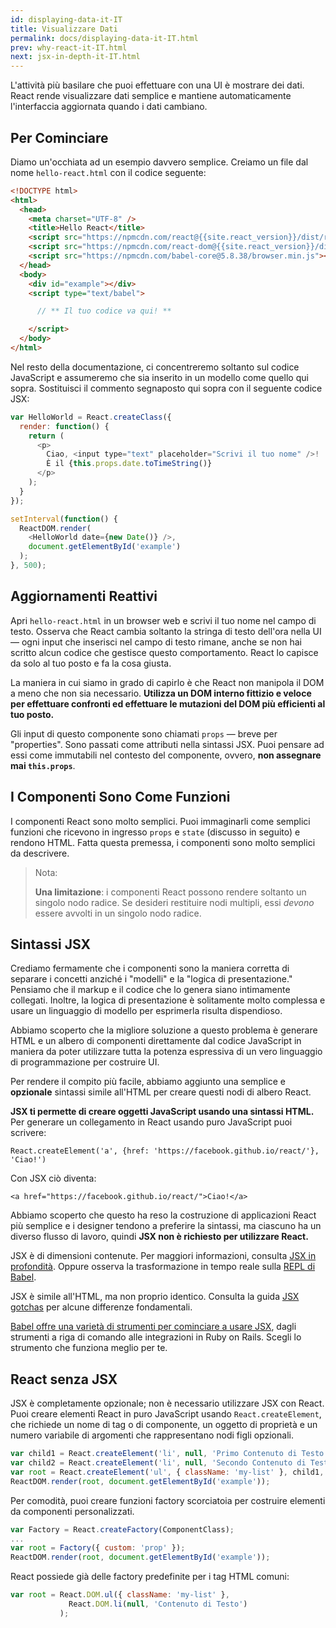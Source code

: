```yaml
---
id: displaying-data-it-IT
title: Visualizzare Dati
permalink: docs/displaying-data-it-IT.html
prev: why-react-it-IT.html
next: jsx-in-depth-it-IT.html
---
```


L'attività più basilare che puoi effettuare con una UI è mostrare dei dati. React rende visualizzare dati semplice e mantiene automaticamente l'interfaccia aggiornata quando i dati cambiano.


## Per Cominciare

Diamo un'occhiata ad un esempio davvero semplice. Creiamo un file dal nome `hello-react.html` con il codice seguente:

```html
<!DOCTYPE html>
<html>
  <head>
    <meta charset="UTF-8" />
    <title>Hello React</title>
    <script src="https://npmcdn.com/react@{{site.react_version}}/dist/react.js"></script>
    <script src="https://npmcdn.com/react-dom@{{site.react_version}}/dist/react-dom.js"></script>
    <script src="https://npmcdn.com/babel-core@5.8.38/browser.min.js"></script>
  </head>
  <body>
    <div id="example"></div>
    <script type="text/babel">

      // ** Il tuo codice va qui! **

    </script>
  </body>
</html>
```

Nel resto della documentazione, ci concentreremo soltanto sul codice JavaScript e assumeremo che sia inserito in un modello come quello qui sopra. Sostituisci il commento segnaposto qui sopra con il seguente codice JSX:

```javascript
var HelloWorld = React.createClass({
  render: function() {
    return (
      <p>
        Ciao, <input type="text" placeholder="Scrivi il tuo nome" />!
        È il {this.props.date.toTimeString()}
      </p>
    );
  }
});

setInterval(function() {
  ReactDOM.render(
    <HelloWorld date={new Date()} />,
    document.getElementById('example')
  );
}, 500);
```


## Aggiornamenti Reattivi

Apri `hello-react.html` in un browser web e scrivi il tuo nome nel campo di testo. Osserva che React cambia soltanto la stringa di testo dell'ora nella UI — ogni input che inserisci nel campo di testo rimane, anche se non hai scritto alcun codice che gestisce questo comportamento. React lo capisce da solo al tuo posto e fa la cosa giusta.

La maniera in cui siamo in grado di capirlo è che React non manipola il DOM a meno che non sia necessario. **Utilizza un DOM interno fittizio e veloce per effettuare confronti ed effettuare le mutazioni del DOM più efficienti al tuo posto.**

Gli input di questo componente sono chiamati `props` — breve per "properties". Sono passati come attributi nella sintassi JSX. Puoi pensare ad essi come immutabili nel contesto del componente, ovvero, **non assegnare mai `this.props`**.


## I Componenti Sono Come Funzioni

I componenti React sono molto semplici. Puoi immaginarli come semplici funzioni che ricevono in ingresso `props` e `state` (discusso in seguito) e rendono HTML. Fatta questa premessa, i componenti sono molto semplici da descrivere.

> Nota:
>
> **Una limitazione**: i componenti React possono rendere soltanto un singolo nodo radice. Se desideri restituire nodi multipli, essi *devono* essere avvolti in un singolo nodo radice.


## Sintassi JSX

Crediamo fermamente che i componenti sono la maniera corretta di separare i concetti anziché i "modelli" e la "logica di presentazione." Pensiamo che il markup e il codice che lo genera siano intimamente collegati. Inoltre, la logica di presentazione è solitamente molto complessa e usare un linguaggio di modello per esprimerla risulta dispendioso.

Abbiamo scoperto che la migliore soluzione a questo problema è generare HTML e un albero di componenti direttamente dal codice JavaScript in maniera da poter utilizzare tutta la potenza espressiva di un vero linguaggio di programmazione per costruire UI.

Per rendere il compito più facile, abbiamo aggiunto una semplice e **opzionale** sintassi simile all'HTML per creare questi nodi di albero React.

**JSX ti permette di creare oggetti JavaScript usando una sintassi HTML.** Per generare un collegamento in React usando puro JavaScript puoi scrivere:

`React.createElement('a', {href: 'https://facebook.github.io/react/'}, 'Ciao!')`

Con JSX ciò diventa:

`<a href="https://facebook.github.io/react/">Ciao!</a>`

Abbiamo scoperto che questo ha reso la costruzione di applicazioni React più semplice e i designer tendono a preferire la sintassi, ma ciascuno ha un diverso flusso di lavoro, quindi **JSX non è richiesto per utilizzare React.**

JSX è di dimensioni contenute. Per maggiori informazioni, consulta [JSX in profondità](/react/docs/jsx-in-depth-it-IT.html). Oppure osserva la trasformazione in tempo reale sulla [REPL di Babel](https://babeljs.io/repl/).

JSX è simile all'HTML, ma non proprio identico. Consulta la guida [JSX gotchas](/react/docs/jsx-gotchas-it-IT.html) per alcune differenze fondamentali.

[Babel offre una varietà di strumenti per cominciare a usare JSX](http://babeljs.io/docs/setup/), dagli strumenti a riga di comando alle integrazioni in Ruby on Rails. Scegli lo strumento che funziona meglio per te.


## React senza JSX

JSX è completamente opzionale; non è necessario utilizzare JSX con React. Puoi creare elementi React in puro JavaScript usando `React.createElement`, che richiede un nome di tag o di componente, un oggetto di proprietà e un numero variabile di argomenti che rappresentano nodi figli opzionali.

```javascript
var child1 = React.createElement('li', null, 'Primo Contenuto di Testo');
var child2 = React.createElement('li', null, 'Secondo Contenuto di Testo');
var root = React.createElement('ul', { className: 'my-list' }, child1, child2);
ReactDOM.render(root, document.getElementById('example'));
```

Per comodità, puoi creare funzioni factory scorciatoia per costruire elementi da componenti personalizzati.

```javascript
var Factory = React.createFactory(ComponentClass);
...
var root = Factory({ custom: 'prop' });
ReactDOM.render(root, document.getElementById('example'));
```

React possiede già delle factory predefinite per i tag HTML comuni:

```javascript
var root = React.DOM.ul({ className: 'my-list' },
             React.DOM.li(null, 'Contenuto di Testo')
           );
```
